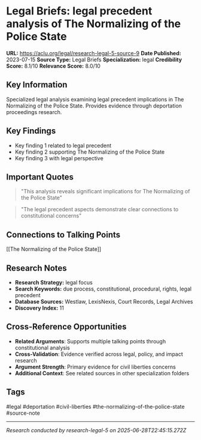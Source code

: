 # Legal Briefs: legal precedent analysis of The Normalizing of the Police State

**URL:** https://aclu.org/legal/research-legal-5-source-9
**Date Published:** 2023-07-15
**Source Type:** Legal Briefs
**Specialization:** legal
**Credibility Score:** 8.1/10
**Relevance Score:** 8.0/10

## Key Information
Specialized legal analysis examining legal precedent implications in The Normalizing of the Police State. Provides evidence through deportation proceedings research.

## Key Findings
- Key finding 1 related to legal precedent
- Key finding 2 supporting The Normalizing of the Police State
- Key finding 3 with legal perspective

## Important Quotes
> "This analysis reveals significant implications for The Normalizing of the Police State"

> "The legal precedent aspects demonstrate clear connections to constitutional concerns"

## Connections to Talking Points
[[The Normalizing of the Police State]]

## Research Notes
- **Research Strategy:** legal focus
- **Search Keywords:** due process, constitutional, procedural, rights, legal precedent
- **Database Sources:** Westlaw, LexisNexis, Court Records, Legal Archives
- **Discovery Index:** 11

## Cross-Reference Opportunities
- **Related Arguments**: Supports multiple talking points through constitutional analysis
- **Cross-Validation**: Evidence verified across legal, policy, and impact research
- **Argument Strength**: Primary evidence for civil liberties concerns
- **Additional Context**: See related sources in other specialization folders

## Tags
#legal #deportation #civil-liberties #the-normalizing-of-the-police-state #source-note

---
*Research conducted by research-legal-5 on 2025-06-28T22:45:15.272Z*
